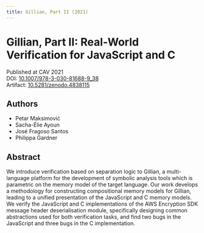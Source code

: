 ```yaml
---
title: Gillian, Part II (2021)
---
```


# Gillian, Part II: Real-World Verification for JavaScript and C

Published at CAV 2021 \
DOI: [10.1007/978-3-030-81688-9_38](https://doi.org/10.1007/978-3-030-81688-9_38) \
Artifact: [10.5281/zenodo.4838115](https://doi.org/10.5281/zenodo.4838115)

## Authors
- Petar Maksimović
- Sacha-Élie Ayoun
- José Fragoso Santos
- Philippa Gardner

## Abstract
We introduce verification based on separation logic to Gillian, a multi-language platform for the development of symbolic analysis tools which is parametric on the memory model of the target language. Our work develops a methodology for constructing compositional memory models for Gillian, leading to a unified presentation of the JavaScript and C memory models. We verify the JavaScript and C implementations of the AWS Encryption SDK message header deserialisation module, specifically designing common abstractions used for both verification tasks, and find two bugs in the JavaScript and three bugs in the C implementation.
